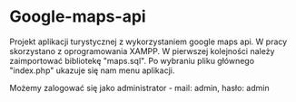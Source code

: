 # Google-maps-api

Projekt aplikacji turystycznej z wykorzystaniem google maps api. W pracy skorzystano z oprogramowania XAMPP. W pierwszej kolejności należy zaimportować bibliotekę "maps.sql". Po wybraniu pliku głównego "index.php" ukazuje się nam menu aplikacji. 

Możemy zalogować się jako  administrator - mail: admin, hasło: admin
